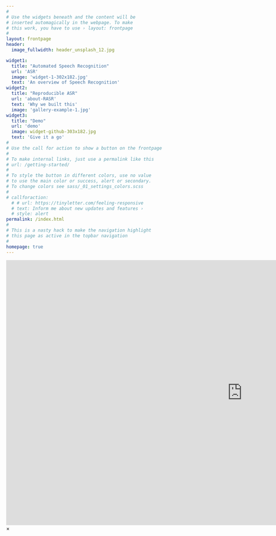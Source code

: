 ```yaml
---
#
# Use the widgets beneath and the content will be
# inserted automagically in the webpage. To make
# this work, you have to use › layout: frontpage
#
layout: frontpage
header:
  image_fullwidth: header_unsplash_12.jpg

widget1:
  title: "Automated Speech Recognition"
  url: 'ASR'
  image: 'widget-1-302x182.jpg'
  text: 'An overview of Speech Recognition'
widget2:
  title: "Reproducible ASR"
  url: 'about-RASR'
  text: 'Why we built this'
  image: 'gallery-example-1.jpg'
widget3:
  title: "Demo"
  url: 'demo'
  image: widget-github-303x182.jpg
  text: 'Give it a go'
#
# Use the call for action to show a button on the frontpage
#
# To make internal links, just use a permalink like this
# url: /getting-started/
#
# To style the button in different colors, use no value
# to use the main color or success, alert or secondary.
# To change colors see sass/_01_settings_colors.scss
#
# callforaction:
  # # url: https://tinyletter.com/feeling-responsive
  # text: Inform me about new updates and features ›
  # style: alert
permalink: /index.html
#
# This is a nasty hack to make the navigation highlight
# this page as active in the topbar navigation
#
homepage: true
---
```


<div id="videoModal" class="reveal-modal large" data-reveal="">
  <div class="flex-video widescreen vimeo" style="display: block;">
    <iframe width="1280" height="720" src="https://www.youtube.com/embed/3b5zCFSmVvU" frameborder="0" allowfullscreen></iframe>
  </div>
  <a class="close-reveal-modal">&#215;</a>
</div>
